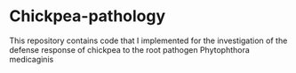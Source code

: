 # Chickpea-pathology
This repository contains code that I implemented for the investigation of the defense response of chickpea to the root pathogen Phytophthora medicaginis
